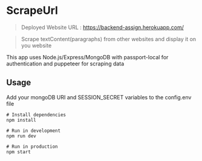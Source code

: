 # ScrapeUrl

> Deployed Website URL : https://backend-assign.herokuapp.com/

> Scrape textContent(paragraphs) from other websites and display it on you website

This app uses Node.js/Express/MongoDB with passport-local for authentication and puppeteer for scraping data

## Usage

Add your mongoDB URI and SESSION_SECRET variables to the config.env file

```
# Install dependencies
npm install

# Run in development
npm run dev

# Run in production
npm start
```
